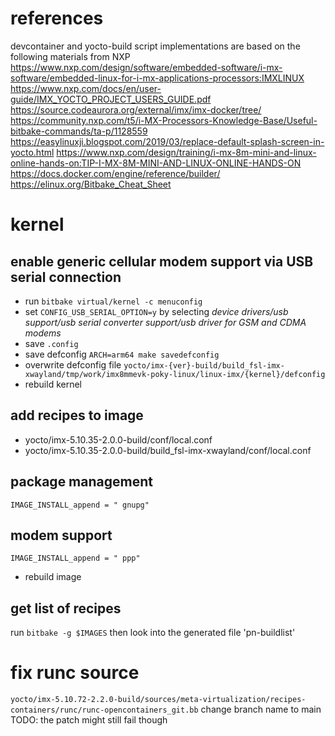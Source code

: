 # references 
devcontainer and yocto-build script implementations are based on the following materials from NXP
https://www.nxp.com/design/software/embedded-software/i-mx-software/embedded-linux-for-i-mx-applications-processors:IMXLINUX
https://www.nxp.com/docs/en/user-guide/IMX_YOCTO_PROJECT_USERS_GUIDE.pdf
https://source.codeaurora.org/external/imx/imx-docker/tree/
https://community.nxp.com/t5/i-MX-Processors-Knowledge-Base/Useful-bitbake-commands/ta-p/1128559
https://easylinuxji.blogspot.com/2019/03/replace-default-splash-screen-in-yocto.html
https://www.nxp.com/design/training/i-mx-8m-mini-and-linux-online-hands-on:TIP-I-MX-8M-MINI-AND-LINUX-ONLINE-HANDS-ON
https://docs.docker.com/engine/reference/builder/
https://elinux.org/Bitbake_Cheat_Sheet

# kernel

## enable generic cellular modem support via USB serial connection
* run `bitbake virtual/kernel -c menuconfig`
* set `CONFIG_USB_SERIAL_OPTION=y` by selecting *device drivers/usb support/usb serial converter support/usb driver for GSM and CDMA modems*
* save `.config`
* save defconfig `ARCH=arm64 make savedefconfig`
* overwrite defconfig file `yocto/imx-{ver}-build/build_fsl-imx-xwayland/tmp/work/imx8mmevk-poky-linux/linux-imx/{kernel}/defconfig` 
* rebuild kernel

## add recipes to image
* yocto/imx-5.10.35-2.0.0-build/conf/local.conf
* yocto/imx-5.10.35-2.0.0-build/build_fsl-imx-xwayland/conf/local.conf

## package management
`IMAGE_INSTALL_append = " gnupg"`

## modem support
`IMAGE_INSTALL_append = " ppp"`
* rebuild image

## get list of recipes
run `bitbake -g $IMAGES` then look into the generated file 'pn-buildlist'

# fix runc source 
`yocto/imx-5.10.72-2.2.0-build/sources/meta-virtualization/recipes-containers/runc/runc-opencontainers_git.bb`
change branch name to main
TODO: the patch might still fail though
